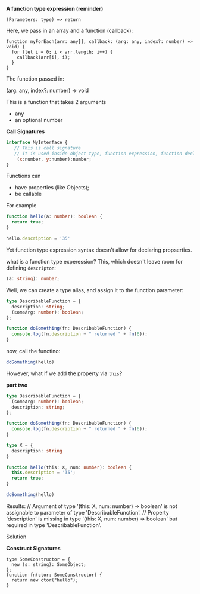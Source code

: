 

**A function type expression (reminder)**

```
(Parameters: type) => return
```

Here, we pass in an array and a function (callback): 

```tsx
function myForEach(arr: any[], callback: (arg: any, index?: number) => void) {
  for (let i = 0; i < arr.length; i++) {
    callback(arr[i], i);
  }
}
```

The function passed in: 

(arg: any, index?: number) => void

This is a function that takes 2 arguments

- any
- an optional number

  

**Call Signatures**

```js
interface MyInterface {
   // This is call signature
   // It is used inside object type, function expression, function declaration, etc...
    (x:number, y:number):number; 
}
```

 

Functions can

- have properties (like Objects);
- be callable

For example 

```ts
function hello(a: number): boolean {
  return true;
}

hello.description = '35'
```

Yet function type expression syntax doesn't allow for declaring propserties. 

what is a function type experession?  This, which doesn't leave room for defining `descripton`: 

```ts
(a: string): number;
```


Well, we can create a type alias, and assign it to the function parameter: 

```ts
type DescribableFunction = {
  description: string;
  (someArg: number): boolean;
};

function doSomething(fn: DescribableFunction) {
  console.log(fn.description + " returned " + fn(6));
}
```

now, call the functino: 

```ts
doSomething(hello)
```

However, what if we add the property via `this`? 

**part two**

```ts
type DescribableFunction = {
  (someArg: number): boolean; 
  description: string;
};

function doSomething(fn: DescribableFunction) {
  console.log(fn.description + " returned " + fn(6));
}

type X = {
  description: string
}

function hello(this: X, num: number): boolean {
  this.description = '35';
  return true;
}

doSomething(hello) 
```
Results: 
// Argument of type '(this: X, num: number) => boolean' is not assignable to parameter of type 'DescribableFunction'.
// Property 'description' is missing in type '(this: X, num: number) => boolean' but required in type 'DescribableFunction'.

Solution






**Construct Signatures**

```
type SomeConstructor = {
  new (s: string): SomeObject;
};
function fn(ctor: SomeConstructor) {
  return new ctor("hello");
}
```

